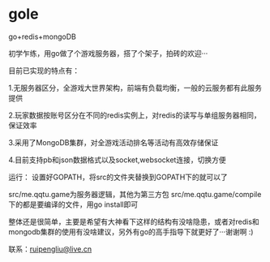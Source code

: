 gole
====

go+redis+mongoDB

初学乍练，用go做了个游戏服务器，搭了个架子，拍砖的欢迎···

目前已实现的特点有：

1.无服务器区分，全游戏大世界架构，前端有负载均衡，一般的云服务都有此服务提供

2.玩家数据按账号区分在不同的redis实例上，对redis的读写与单组服务器相同，保证效率

3.采用了MongoDB集群，对全游戏活动排名等活动有高效存储保证

4.目前支持pb和json数据格式以及socket,websocket连接，切换方便


运行：
设置好GOPATH，将src的文件夹替换到GOPATH下的就可以了

src/me.qqtu.game为服务器逻辑，其他为第三方包
src/me.qqtu.game/compile下的都是要编译的文件，用go install即可

整体还是很简单，主要是希望有大神看下这样的结构有没啥隐患，或者对redis和mongodb集群的使用有没啥建议，另外有go的高手指导下就更好了···谢谢啊 :)

联系：ruipengliu@live.cn
